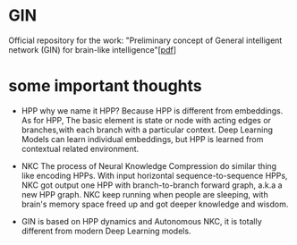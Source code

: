 # GIN
Official repository for the work: "Preliminary concept of General intelligent network (GIN) for brain-like intelligence"[[pdf](https://vixra.org/pdf/2201.0188v1.pdf)]

# some important thoughts

* HPP why we name it HPP? Because HPP is different from embeddings. As for HPP, The basic element is state or node with acting edges or branches,with each branch with  a particular context. Deep Learning Models can learn individual embeddings, but HPP is  learned from contextual related environment.

* NKC The process of Neural Knowledge Compression do similar thing like encoding HPPs. With input horizontal sequence-to-sequence HPPs, NKC got output one HPP with branch-to-branch forward graph, a.k.a a new HPP graph. NKC keep running when people are sleeping, with brain's memory space freed up and got deeper knowledge and wisdom.

* GIN is based on HPP dynamics and Autonomous NKC, it is totally different from modern Deep Learning models.
